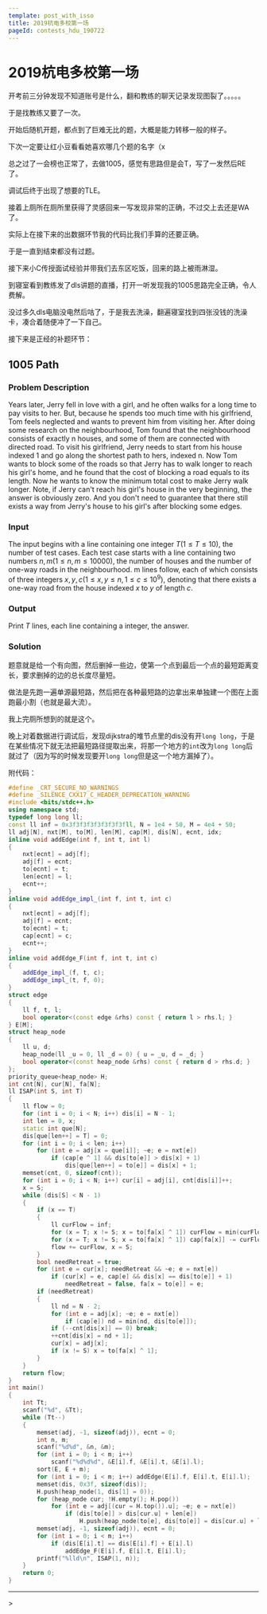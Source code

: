 ```yaml
---
template: post_with_isso
title: 2019杭电多校第一场
pageId: contests_hdu_190722
---
```


# 2019杭电多校第一场

开考前三分钟发现不知道账号是什么，翻和教练的聊天记录发现图裂了。。。。。

于是找教练又要了一次。

开始后随机开题，都点到了巨难无比的题，大概是能力转移一般的样子。

下次一定要让红小豆看看她喜欢哪几个题的名字（x

总之过了一会榜也正常了，去做1005，感觉有思路但是会T，写了一发然后RE了。

调试后终于出现了想要的TLE。

接着上厕所在厕所里获得了灵感回来一写发现非常的正确，不过交上去还是WA了。

实际上在接下来的出数据环节我的代码比我们手算的还要正确。

于是一直到结束都没有过题。

接下来小C传授面试经验并带我们去东区吃饭，回来的路上被雨淋湿。

到寝室看到教练发了dls讲题的直播，打开一听发现我的1005思路完全正确，令人费解。

没过多久dls电脑没电然后咕了，于是我去洗澡，翻遍寝室找到四张没钱的洗澡卡，凑合着随便冲了一下自己。

接下来是正经的补题环节：

## 1005 Path

### Problem Description

Years later, Jerry fell in love with a girl, and he often walks for a long time to pay visits to her. But, because he spends too much time with his girlfriend, Tom feels neglected and wants to prevent him from visiting her.
After doing some research on the neighbourhood, Tom found that the neighbourhood consists of exactly n houses, and some of them are connected with directed road. To visit his girlfriend, Jerry needs to start from his house indexed 1 and go along the shortest path to hers, indexed n.
Now Tom wants to block some of the roads so that Jerry has to walk longer to reach his girl's home, and he found that the cost of blocking a road equals to its length. Now he wants to know the minimum total cost to make Jerry walk longer.
Note, if Jerry can't reach his girl's house in the very beginning, the answer is obviously zero. And you don't need to guarantee that there still exists a way from Jerry's house to his girl's after blocking some edges.

### Input

The input begins with a line containing one integer $T (1≤T≤10)$, the number of test cases.
Each test case starts with a line containing two numbers $n,m (1≤n,m≤10000)$, the number of houses and the number of one-way roads in the neighbourhood.
m lines follow, each of which consists of three integers $x,y,c(1≤x,y≤n,1≤c≤10^9)$, denoting that there exists a one-way road from the house indexed $x$ to $y$ of length $c$.

### Output

Print $T$ lines, each line containing a integer, the answer.

### Solution

题意就是给一个有向图，然后删掉一些边，使第一个点到最后一个点的最短距离变长，要求删掉的边的总长度尽量短。

做法是先跑一遍单源最短路，然后把在各种最短路的边拿出来单独建一个图在上面跑最小割（也就是最大流）。

我上完厕所想到的就是这个。

晚上对着数据进行调试后，发现dijkstra的堆节点里的dis没有开`long long`，于是在某些情况下就无法把最短路径提取出来，将那一个地方的`int`改为`long long`后就过了（因为写的时候发现要开`long long`但是这一个地方漏掉了）。

附代码：

```cpp
#define _CRT_SECURE_NO_WARNINGS
#define _SILENCE_CXX17_C_HEADER_DEPRECATION_WARNING
#include <bits/stdc++.h>
using namespace std;
typedef long long ll;
const ll inf = 0x3f3f3f3f3f3f3f3fll, N = 1e4 + 50, M = 4e4 + 50;
ll adj[N], nxt[M], to[M], len[M], cap[M], dis[N], ecnt, idx;
inline void addEdge(int f, int t, int l)
{
    nxt[ecnt] = adj[f];
    adj[f] = ecnt;
    to[ecnt] = t;
    len[ecnt] = l;
    ecnt++;
}
inline void addEdge_impl_(int f, int t, int c)
{
    nxt[ecnt] = adj[f];
    adj[f] = ecnt;
    to[ecnt] = t;
    cap[ecnt] = c;
    ecnt++;
}
inline void addEdge_F(int f, int t, int c)
{
    addEdge_impl_(f, t, c);
    addEdge_impl_(t, f, 0);
}
struct edge
{
    ll f, t, l;
    bool operator<(const edge &rhs) const { return l > rhs.l; }
} E[M];
struct heap_node
{
    ll u, d;
    heap_node(ll _u = 0, ll _d = 0) { u = _u, d = _d; }
    bool operator<(const heap_node &rhs) const { return d > rhs.d; }
};
priority_queue<heap_node> H;
int cnt[N], cur[N], fa[N];
ll ISAP(int S, int T)
{
    ll flow = 0;
    for (int i = 0; i < N; i++) dis[i] = N - 1;
    int len = 0, x;
    static int que[N];
    dis[que[len++] = T] = 0;
    for (int i = 0; i < len; i++)
        for (int e = adj[x = que[i]]; ~e; e = nxt[e])
            if (cap[e ^ 1] && dis[to[e]] > dis[x] + 1)
                dis[que[len++] = to[e]] = dis[x] + 1;
    memset(cnt, 0, sizeof(cnt));
    for (int i = 0; i < N; i++) cur[i] = adj[i], cnt[dis[i]]++;
    x = S;
    while (dis[S] < N - 1)
    {
        if (x == T)
        {
            ll curFlow = inf;
            for (x = T; x != S; x = to[fa[x] ^ 1]) curFlow = min(curFlow, cap[fa[x]]);
            for (x = T; x != S; x = to[fa[x] ^ 1]) cap[fa[x]] -= curFlow, cap[fa[x] ^ 1] += curFlow;
            flow += curFlow, x = S;
        }
        bool needRetreat = true;
        for (int e = cur[x]; needRetreat && ~e; e = nxt[e])
            if (cur[x] = e, cap[e] && dis[x] == dis[to[e]] + 1)
                needRetreat = false, fa[x = to[e]] = e;
        if (needRetreat)
        {
            ll nd = N - 2;
            for (int e = adj[x]; ~e; e = nxt[e])
                if (cap[e]) nd = min(nd, dis[to[e]]);
            if (--cnt[dis[x]] == 0) break;
            ++cnt[dis[x] = nd + 1];
            cur[x] = adj[x];
            if (x != S) x = to[fa[x] ^ 1];
        }
    }
    return flow;
}
int main()
{
    int Tt;
    scanf("%d", &Tt);
    while (Tt--)
    {
        memset(adj, -1, sizeof(adj)), ecnt = 0;
        int n, m;
        scanf("%d%d", &n, &m);
        for (int i = 0; i < m; i++)
            scanf("%d%d%d", &E[i].f, &E[i].t, &E[i].l);
        sort(E, E + m);
        for (int i = 0; i < m; i++) addEdge(E[i].f, E[i].t, E[i].l);
        memset(dis, 0x3f, sizeof(dis));
        H.push(heap_node(1, dis[1] = 0));
        for (heap_node cur; !H.empty(); H.pop())
            for (int e = adj[(cur = H.top()).u]; ~e; e = nxt[e])
                if (dis[to[e]] > dis[cur.u] + len[e])
                    H.push(heap_node(to[e], dis[to[e]] = dis[cur.u] + len[e]));
        memset(adj, -1, sizeof(adj)), ecnt = 0;
        for (int i = 0; i < m; i++)
            if (dis[E[i].t] == dis[E[i].f] + E[i].l)
                addEdge_F(E[i].f, E[i].t, E[i].l);
        printf("%lld\n", ISAP(1, n));
    }
    return 0;
}
```



<hr />
> <span id='poem'></span>

<div id="__comment"></div>
<script>$(function(){$.ajax('/api/poem?rnd='+Date.now()+Math.random()).done(function(data){$('#poem').text(data);});});</script>
